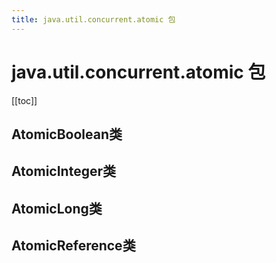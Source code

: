 ```yaml
---
title: java.util.concurrent.atomic 包
---
```


# java.util.concurrent.atomic 包

[[toc]]

## AtomicBoolean类

## AtomicInteger类

## AtomicLong类

## AtomicReference类